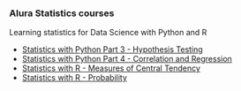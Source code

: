 ### Alura Statistics courses

Learning statistics for Data Science with Python and R

  - [Statistics with Python Part 3 - Hypothesis Testing](https://cursos.alura.com.br/certificate/5b07450b-da95-4b30-947c-e1e84b82dbd2)
  - [Statistics with Python Part 4 - Correlation and Regression](https://cursos.alura.com.br/certificate/4e55a31f-9535-4893-add1-02c66da83ef9)
  - [Statistics with R - Measures of Central Tendency](https://cursos.alura.com.br/certificate/ef1cfe12-ec13-4bf7-833b-bf75a37aff09)
  - [Statistics with R - Probability](https://cursos.alura.com.br/certificate/c3bd630e-fd7b-4a5d-ab8c-88db038d7f7f)
